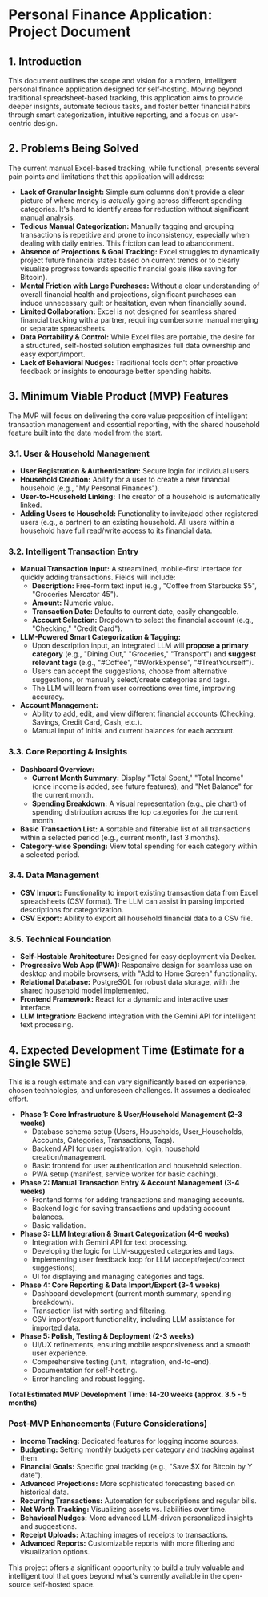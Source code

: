 # **Personal Finance Application: Project Document**

## **1\. Introduction**

This document outlines the scope and vision for a modern, intelligent personal finance application designed for self-hosting. Moving beyond traditional spreadsheet-based tracking, this application aims to provide deeper insights, automate tedious tasks, and foster better financial habits through smart categorization, intuitive reporting, and a focus on user-centric design.

## **2\. Problems Being Solved**

The current manual Excel-based tracking, while functional, presents several pain points and limitations that this application will address:

- **Lack of Granular Insight:** Simple sum columns don't provide a clear picture of where money is _actually_ going across different spending categories. It's hard to identify areas for reduction without significant manual analysis.
- **Tedious Manual Categorization:** Manually tagging and grouping transactions is repetitive and prone to inconsistency, especially when dealing with daily entries. This friction can lead to abandonment.
- **Absence of Projections & Goal Tracking:** Excel struggles to dynamically project future financial states based on current trends or to clearly visualize progress towards specific financial goals (like saving for Bitcoin).
- **Mental Friction with Large Purchases:** Without a clear understanding of overall financial health and projections, significant purchases can induce unnecessary guilt or hesitation, even when financially sound.
- **Limited Collaboration:** Excel is not designed for seamless shared financial tracking with a partner, requiring cumbersome manual merging or separate spreadsheets.
- **Data Portability & Control:** While Excel files are portable, the desire for a structured, self-hosted solution emphasizes full data ownership and easy export/import.
- **Lack of Behavioral Nudges:** Traditional tools don't offer proactive feedback or insights to encourage better spending habits.

## **3\. Minimum Viable Product (MVP) Features**

The MVP will focus on delivering the core value proposition of intelligent transaction management and essential reporting, with the shared household feature built into the data model from the start.

### **3.1. User & Household Management**

- **User Registration & Authentication:** Secure login for individual users.
- **Household Creation:** Ability for a user to create a new financial household (e.g., "My Personal Finances").
- **User-to-Household Linking:** The creator of a household is automatically linked.
- **Adding Users to Household:** Functionality to invite/add other registered users (e.g., a partner) to an existing household. All users within a household have full read/write access to its financial data.

### **3.2. Intelligent Transaction Entry**

- **Manual Transaction Input:** A streamlined, mobile-first interface for quickly adding transactions. Fields will include:
  - **Description:** Free-form text input (e.g., "Coffee from Starbucks $5", "Groceries Mercator 45").
  - **Amount:** Numeric value.
  - **Transaction Date:** Defaults to current date, easily changeable.
  - **Account Selection:** Dropdown to select the financial account (e.g., "Checking," "Credit Card").
- **LLM-Powered Smart Categorization & Tagging:**
  - Upon description input, an integrated LLM will **propose a primary category** (e.g., "Dining Out," "Groceries," "Transport") and **suggest relevant tags** (e.g., "\#Coffee", "\#WorkExpense", "\#TreatYourself").
  - Users can accept the suggestions, choose from alternative suggestions, or manually select/create categories and tags.
  - The LLM will learn from user corrections over time, improving accuracy.
- **Account Management:**
  - Ability to add, edit, and view different financial accounts (Checking, Savings, Credit Card, Cash, etc.).
  - Manual input of initial and current balances for each account.

### **3.3. Core Reporting & Insights**

- **Dashboard Overview:**
  - **Current Month Summary:** Display "Total Spent," "Total Income" (once income is added, see future features), and "Net Balance" for the current month.
  - **Spending Breakdown:** A visual representation (e.g., pie chart) of spending distribution across the top categories for the current month.
- **Basic Transaction List:** A sortable and filterable list of all transactions within a selected period (e.g., current month, last 3 months).
- **Category-wise Spending:** View total spending for each category within a selected period.

### **3.4. Data Management**

- **CSV Import:** Functionality to import existing transaction data from Excel spreadsheets (CSV format). The LLM can assist in parsing imported descriptions for categorization.
- **CSV Export:** Ability to export all household financial data to a CSV file.

### **3.5. Technical Foundation**

- **Self-Hostable Architecture:** Designed for easy deployment via Docker.
- **Progressive Web App (PWA):** Responsive design for seamless use on desktop and mobile browsers, with "Add to Home Screen" functionality.
- **Relational Database:** PostgreSQL for robust data storage, with the shared household model implemented.
- **Frontend Framework:** React for a dynamic and interactive user interface.
- **LLM Integration:** Backend integration with the Gemini API for intelligent text processing.

## **4\. Expected Development Time (Estimate for a Single SWE)**

This is a rough estimate and can vary significantly based on experience, chosen technologies, and unforeseen challenges. It assumes a dedicated effort.

- **Phase 1: Core Infrastructure & User/Household Management (2-3 weeks)**
  - Database schema setup (Users, Households, User_Households, Accounts, Categories, Transactions, Tags).
  - Backend API for user registration, login, household creation/management.
  - Basic frontend for user authentication and household selection.
  - PWA setup (manifest, service worker for basic caching).
- **Phase 2: Manual Transaction Entry & Account Management (3-4 weeks)**
  - Frontend forms for adding transactions and managing accounts.
  - Backend logic for saving transactions and updating account balances.
  - Basic validation.
- **Phase 3: LLM Integration & Smart Categorization (4-6 weeks)**
  - Integration with Gemini API for text processing.
  - Developing the logic for LLM-suggested categories and tags.
  - Implementing user feedback loop for LLM (accept/reject/correct suggestions).
  - UI for displaying and managing categories and tags.
- **Phase 4: Core Reporting & Data Import/Export (3-4 weeks)**
  - Dashboard development (current month summary, spending breakdown).
  - Transaction list with sorting and filtering.
  - CSV import/export functionality, including LLM assistance for imported data.
- **Phase 5: Polish, Testing & Deployment (2-3 weeks)**
  - UI/UX refinements, ensuring mobile responsiveness and a smooth user experience.
  - Comprehensive testing (unit, integration, end-to-end).
  - Documentation for self-hosting.
  - Error handling and robust logging.

**Total Estimated MVP Development Time: 14-20 weeks (approx. 3.5 \- 5 months)**

### **Post-MVP Enhancements (Future Considerations)**

- **Income Tracking:** Dedicated features for logging income sources.
- **Budgeting:** Setting monthly budgets per category and tracking against them.
- **Financial Goals:** Specific goal tracking (e.g., "Save $X for Bitcoin by Y date").
- **Advanced Projections:** More sophisticated forecasting based on historical data.
- **Recurring Transactions:** Automation for subscriptions and regular bills.
- **Net Worth Tracking:** Visualizing assets vs. liabilities over time.
- **Behavioral Nudges:** More advanced LLM-driven personalized insights and suggestions.
- **Receipt Uploads:** Attaching images of receipts to transactions.
- **Advanced Reports:** Customizable reports with more filtering and visualization options.

This project offers a significant opportunity to build a truly valuable and intelligent tool that goes beyond what's currently available in the open-source self-hosted space.
